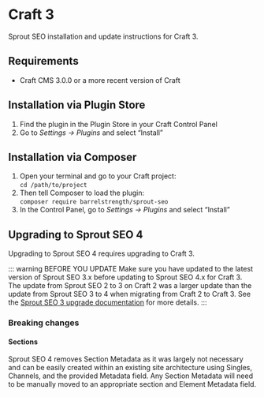 # Craft 3

Sprout SEO installation and update instructions for Craft 3.

## Requirements

* Craft CMS 3.0.0 or a more recent version of Craft

## Installation via Plugin Store

1. Find the plugin in the Plugin Store in your Craft Control Panel 
2. Go to _Settings → Plugins_ and select “Install”

## Installation via Composer 

1. Open your terminal and go to your Craft project:<br>`cd /path/to/project`
2. Then tell Composer to load the plugin:<br>`composer require barrelstrength/sprout-seo`
3. In the Control Panel, go to _Settings → Plugins_ and select “Install”

## Upgrading to Sprout SEO 4

Upgrading to Sprout SEO 4 requires upgrading to Craft 3.

::: warning BEFORE YOU UPDATE
Make sure you have updated to the latest version of Sprout SEO 3.x before updating to Sprout SEO 4.x for Craft 3. The update from Sprout SEO 2 to 3 on Craft 2 was a larger update than the update from Sprout SEO 3 to 4 when migrating from Craft 2 to Craft 3. See the [Sprout SEO 3 upgrade documentation](./installing-and-updating-craft-2.md#updating-to-sprout-seo-3) for more details.
:::

### Breaking changes

#### Sections

Sprout SEO 4 removes Section Metadata as it was largely not necessary and can be easily created within an existing site architecture using Singles, Channels, and the provided Metadata field. Any Section Metadata will need to be manually moved to an appropriate section and Element Metadata field.


